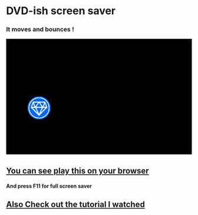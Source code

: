 # DVD-ish screen saver

### It moves and bounces !

![](./gif/screen-saver-demo.gif)


[You can see play this on your browser](https://hyunr.github.io/web/dvd-ish-screen-saver/index.html)
---
#### And press F11 for full screen saver

[Also Check out the tutorial I watched](https://www.youtube.com/watch?v=0j86zuqqTlQ)
---